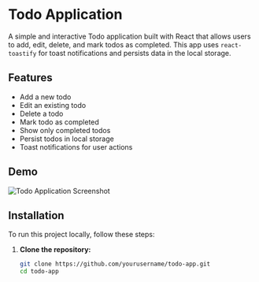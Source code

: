# Todo Application

A simple and interactive Todo application built with React that allows users to add, edit, delete, and mark todos as completed. This app uses `react-toastify` for toast notifications and persists data in the local storage.

## Features

- Add a new todo
- Edit an existing todo
- Delete a todo
- Mark todo as completed
- Show only completed todos
- Persist todos in local storage
- Toast notifications for user actions

## Demo

![Todo Application Screenshot](screenshot.png)

## Installation

To run this project locally, follow these steps:

1. **Clone the repository:**

   ```bash
   git clone https://github.com/yourusername/todo-app.git
   cd todo-app
